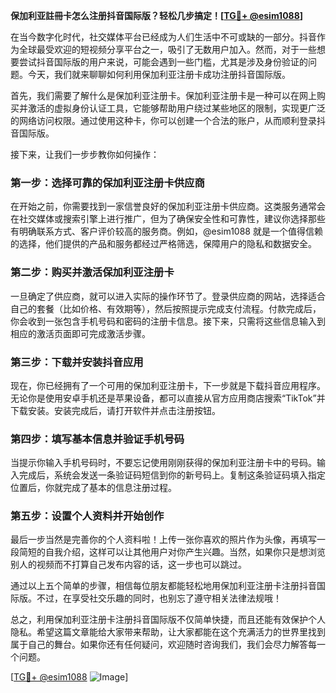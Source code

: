 **保加利亚註冊卡怎么注册抖音国际版？轻松几步搞定！[[TG💪+ @esim1088](https://t.me/s/esim1088)]**

在当今数字化时代，社交媒体平台已经成为人们生活中不可或缺的一部分。抖音作为全球最受欢迎的短视频分享平台之一，吸引了无数用户加入。然而，对于一些想要尝试抖音国际版的用户来说，可能会遇到一些门槛，尤其是涉及身份验证的问题。今天，我们就来聊聊如何利用保加利亚注册卡成功注册抖音国际版。

首先，我们需要了解什么是保加利亚注册卡。保加利亚注册卡是一种可以在网上购买并激活的虚拟身份认证工具，它能够帮助用户绕过某些地区的限制，实现更广泛的网络访问权限。通过使用这种卡，你可以创建一个合法的账户，从而顺利登录抖音国际版。

接下来，让我们一步步教你如何操作：

### 第一步：选择可靠的保加利亚注册卡供应商

在开始之前，你需要找到一家信誉良好的保加利亚注册卡供应商。这类服务通常会在社交媒体或搜索引擎上进行推广，但为了确保安全性和可靠性，建议你选择那些有明确联系方式、客户评价较高的服务商。例如，@esim1088 就是一个值得信赖的选择，他们提供的产品和服务都经过严格筛选，保障用户的隐私和数据安全。

### 第二步：购买并激活保加利亚注册卡

一旦确定了供应商，就可以进入实际的操作环节了。登录供应商的网站，选择适合自己的套餐（比如价格、有效期等），然后按照提示完成支付流程。付款完成后，你会收到一张包含手机号码和密码的注册卡信息。接下来，只需将这些信息输入到相应的激活页面即可完成激活步骤。

### 第三步：下载并安装抖音应用

现在，你已经拥有了一个可用的保加利亚注册卡，下一步就是下载抖音应用程序。无论你是使用安卓手机还是苹果设备，都可以直接从官方应用商店搜索“TikTok”并下载安装。安装完成后，请打开软件并点击注册按钮。

### 第四步：填写基本信息并验证手机号码

当提示你输入手机号码时，不要忘记使用刚刚获得的保加利亚注册卡中的号码。输入完成后，系统会发送一条验证码短信到你的新号码上。复制这条验证码填入指定位置后，你就完成了基本的信息注册过程。

### 第五步：设置个人资料并开始创作

最后一步当然是完善你的个人资料啦！上传一张你喜欢的照片作为头像，再填写一段简短的自我介绍，这样可以让其他用户对你产生兴趣。当然，如果你只是想浏览别人的视频而不打算自己发布内容的话，这一步也可以跳过。

通过以上五个简单的步骤，相信每位朋友都能轻松地用保加利亚注册卡注册抖音国际版。不过，在享受社交乐趣的同时，也别忘了遵守相关法律法规哦！

总之，利用保加利亚注册卡注册抖音国际版不仅简单快捷，而且还能有效保护个人隐私。希望这篇文章能给大家带来帮助，让大家都能在这个充满活力的世界里找到属于自己的舞台。如果你还有任何疑问，欢迎随时咨询我们，我们会尽力解答每一个问题。

[[TG💪+ @esim1088](https://t.me/s/esim1088) ![Image](https://i.postimg.cc/4NQfJmqS/Snipaste-2025-05-13-00-14-12.png)]